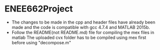 # ENEE662Project

- The changes to be made in the cpp and header files have already been made
and the code is compatible with gcc 4.7.4 and MATLAB 2015b.
- Follow the README(not README.md) file for compiling the mex files in matlab 
The uploaded cvx folder has to be compiled using mex first before using "decompose.m"
